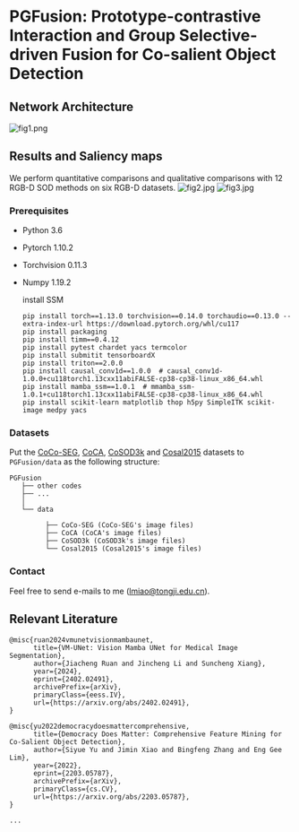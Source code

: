 # **PGFusion: Prototype-contrastive Interaction and Group Selective-driven Fusion for Co-salient Object Detection**


## Network Architecture
![fig1.png](figs/fig1.jpg)

## Results and Saliency maps
We perform quantitative comparisons and qualitative comparisons with 12 RGB-D SOD
methods on six RGB-D datasets.
![fig2.jpg](figs/fig2.jpg)
![fig3.jpg](figs/fig3.jpg)

### Prerequisites
- Python 3.6
- Pytorch 1.10.2
- Torchvision 0.11.3
- Numpy 1.19.2

  install SSM
   ```
  pip install torch==1.13.0 torchvision==0.14.0 torchaudio==0.13.0 --extra-index-url https://download.pytorch.org/whl/cu117
  pip install packaging
  pip install timm==0.4.12
  pip install pytest chardet yacs termcolor
  pip install submitit tensorboardX
  pip install triton==2.0.0
  pip install causal_conv1d==1.0.0  # causal_conv1d-1.0.0+cu118torch1.13cxx11abiFALSE-cp38-cp38-linux_x86_64.whl
  pip install mamba_ssm==1.0.1  # mmamba_ssm-1.0.1+cu118torch1.13cxx11abiFALSE-cp38-cp38-linux_x86_64.whl
  pip install scikit-learn matplotlib thop h5py SimpleITK scikit-image medpy yacs
   ```

### Datasets
 Put the [CoCo-SEG](https://drive.google.com/file/d/1GbA_WKvJm04Z1tR8pTSzBdYVQ75avg4f/view), [CoCA](http://zhaozhang.net/coca.html), [CoSOD3k](http://dpfan.net/CoSOD3K/) and [Cosal2015](https://drive.google.com/u/0/uc?id=1mmYpGx17t8WocdPcw2WKeuFpz6VHoZ6K&export=download) datasets to `PGFusion/data` as the following structure:
  ```
  PGFusion
     ├── other codes
     ├── ...
     │ 
     └── data
           
           ├── CoCo-SEG (CoCo-SEG's image files)
           ├── CoCA (CoCA's image files)
           ├── CoSOD3k (CoSOD3k's image files)
           └── Cosal2015 (Cosal2015's image files)
  ```


### Contact
Feel free to send e-mails to me (lmiao@tongji.edu.cn).

## Relevant Literature

```text
@misc{ruan2024vmunetvisionmambaunet,
      title={VM-UNet: Vision Mamba UNet for Medical Image Segmentation}, 
      author={Jiacheng Ruan and Jincheng Li and Suncheng Xiang},
      year={2024},
      eprint={2402.02491},
      archivePrefix={arXiv},
      primaryClass={eess.IV},
      url={https://arxiv.org/abs/2402.02491}, 
}

@misc{yu2022democracydoesmattercomprehensive,
      title={Democracy Does Matter: Comprehensive Feature Mining for Co-Salient Object Detection}, 
      author={Siyue Yu and Jimin Xiao and Bingfeng Zhang and Eng Gee Lim},
      year={2022},
      eprint={2203.05787},
      archivePrefix={arXiv},
      primaryClass={cs.CV},
      url={https://arxiv.org/abs/2203.05787}, 
}

...
```
